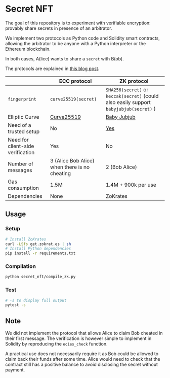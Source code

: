 # Secret NFT

The goal of this repository is to experiment with verifiable encryption: provably share secrets in presence of an arbitrator.

We implement two protocols as Python code and Solidity smart contracts, allowing the arbitrator to be anyone with a Python interpreter or the Ethereum blockchain.

In both cases, A(lice) wants to share a `secret` with B(ob).

The protocols are explained in [this blog post](https://louisabraham.github.io/articles/verifiable-encryption-blockchain/).

|                                   | ECC protocol                                           | ZK protocol                                                                            |
| --------------------------------- | ------------------------------------------------------ | -------------------------------------------------------------------------------------- |
| `fingerprint`                     | `curve25519(secret)`                                   | `SHA256(secret)` or `keccak(secret)` (could also easily support `babyjubjub(secret)` ) |
| Elliptic Curve                    | [Curve25519](https://en.wikipedia.org/wiki/Curve25519) | [Baby Jubjub](https://eips.ethereum.org/EIPS/eip-2494)                                 |
| Need of a trusted setup           | No                                                     | [Yes](https://zokrates.github.io/toolbox/trusted_setup.html)                           |
| Need for client-side verification | Yes                                                    | No                                                                                     |
| Number of messages                | 3 (Alice Bob Alice) when there is no cheating          | 2 (Bob Alice)                                                                          |
| Gas consumption                   | 1.5M                                                   | 1.4M + 900k per use                                                                    |
| Dependencies                      | None                                                   | ZoKrates                                                                               |

## Usage

### Setup

```sh
# Install ZoKrates
curl -LSfs get.zokrat.es | sh
# Install Python dependencies
pip install -r requirements.txt
```

### Compilation

```sh
python secret_nft/compile_zk.py
```

### Test

```sh
# -s to display full output
pytest -s
```

## Note

We did not implement the protocol that allows Alice to claim Bob cheated in their first message.
The verification is however simple to implement in Solidity by reproducing the `ecies_check` function.

A practical use does not necessarily require it as Bob could be allowed to claim back their funds after some time.
Alice would need to check that the contract still has a positive balance to avoid disclosing the secret without payment.

